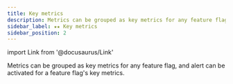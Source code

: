 ```yaml
---
title: Key metrics
description: Metrics can be grouped as key metrics for any feature flag
sidebar_label: ★★ Key metrics
sidebar_position: 2
---
```


import Link from '@docusaurus/Link'

Metrics can be grouped as key metrics for any feature flag, and <Link to="./../alerts/feature-flag-alerts">alert</Link> can be activated for a feature flag's key metrics.
